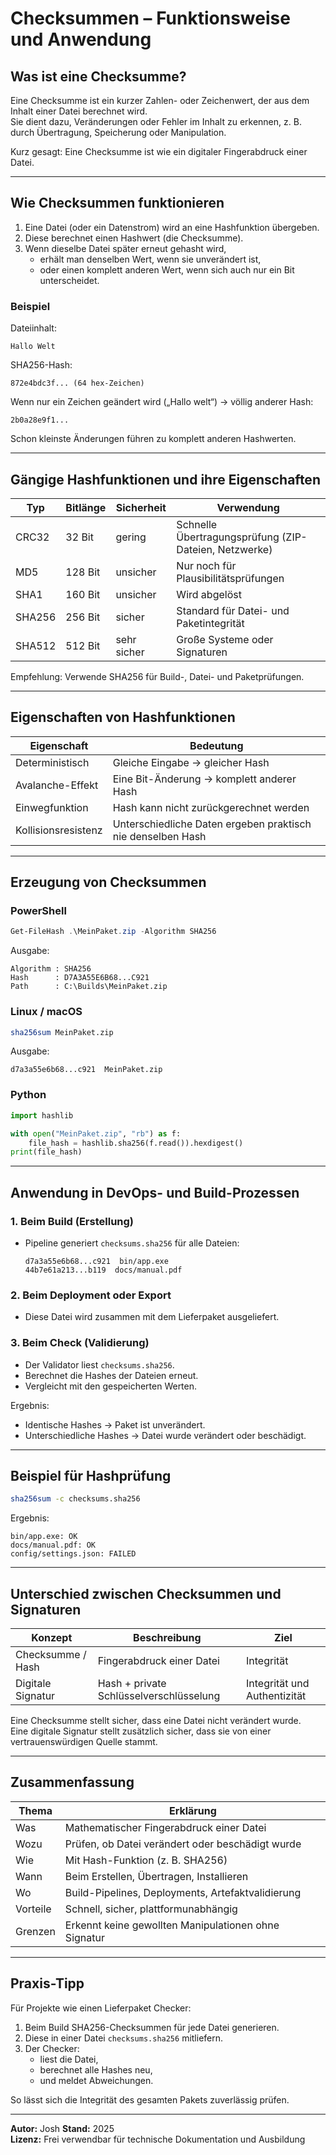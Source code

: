 # Checksummen – Funktionsweise und Anwendung

## Was ist eine Checksumme?
Eine Checksumme ist ein kurzer Zahlen- oder Zeichenwert, der aus dem Inhalt einer Datei berechnet wird.  
Sie dient dazu, Veränderungen oder Fehler im Inhalt zu erkennen, z. B. durch Übertragung, Speicherung oder Manipulation.

Kurz gesagt: Eine Checksumme ist wie ein digitaler Fingerabdruck einer Datei.

---

## Wie Checksummen funktionieren

1. Eine Datei (oder ein Datenstrom) wird an eine Hashfunktion übergeben.
2. Diese berechnet einen Hashwert (die Checksumme).
3. Wenn dieselbe Datei später erneut gehasht wird,
   - erhält man denselben Wert, wenn sie unverändert ist,
   - oder einen komplett anderen Wert, wenn sich auch nur ein Bit unterscheidet.

### Beispiel

Dateiinhalt:  
```
Hallo Welt
```

SHA256-Hash:  
```
872e4bdc3f... (64 hex-Zeichen)
```

Wenn nur ein Zeichen geändert wird („Hallo welt“) → völlig anderer Hash:  
```
2b0a28e9f1...
```

Schon kleinste Änderungen führen zu komplett anderen Hashwerten.

---

## Gängige Hashfunktionen und ihre Eigenschaften

| Typ | Bitlänge | Sicherheit | Verwendung |
|------|-----------|------------|-------------|
| CRC32 | 32 Bit | gering | Schnelle Übertragungsprüfung (ZIP-Dateien, Netzwerke) |
| MD5 | 128 Bit | unsicher | Nur noch für Plausibilitätsprüfungen |
| SHA1 | 160 Bit | unsicher | Wird abgelöst |
| SHA256 | 256 Bit | sicher | Standard für Datei- und Paketintegrität |
| SHA512 | 512 Bit | sehr sicher | Große Systeme oder Signaturen |

Empfehlung: Verwende SHA256 für Build-, Datei- und Paketprüfungen.

---

## Eigenschaften von Hashfunktionen

| Eigenschaft | Bedeutung |
|--------------|------------|
| Deterministisch | Gleiche Eingabe → gleicher Hash |
| Avalanche-Effekt | Eine Bit-Änderung → komplett anderer Hash |
| Einwegfunktion | Hash kann nicht zurückgerechnet werden |
| Kollisionsresistenz | Unterschiedliche Daten ergeben praktisch nie denselben Hash |

---

## Erzeugung von Checksummen

### PowerShell
```powershell
Get-FileHash .\MeinPaket.zip -Algorithm SHA256
```
Ausgabe:
```
Algorithm : SHA256
Hash      : D7A3A55E6B68...C921
Path      : C:\Builds\MeinPaket.zip
```

### Linux / macOS
```bash
sha256sum MeinPaket.zip
```
Ausgabe:
```
d7a3a55e6b68...c921  MeinPaket.zip
```

### Python
```python
import hashlib

with open("MeinPaket.zip", "rb") as f:
    file_hash = hashlib.sha256(f.read()).hexdigest()
print(file_hash)
```

---

## Anwendung in DevOps- und Build-Prozessen

### 1. Beim Build (Erstellung)
- Pipeline generiert `checksums.sha256` für alle Dateien:
  ```
  d7a3a55e6b68...c921  bin/app.exe
  44b7e61a213...b119  docs/manual.pdf
  ```

### 2. Beim Deployment oder Export
- Diese Datei wird zusammen mit dem Lieferpaket ausgeliefert.

### 3. Beim Check (Validierung)
- Der Validator liest `checksums.sha256`.
- Berechnet die Hashes der Dateien erneut.
- Vergleicht mit den gespeicherten Werten.

Ergebnis:
- Identische Hashes → Paket ist unverändert.
- Unterschiedliche Hashes → Datei wurde verändert oder beschädigt.

---

## Beispiel für Hashprüfung

```bash
sha256sum -c checksums.sha256
```
Ergebnis:
```
bin/app.exe: OK
docs/manual.pdf: OK
config/settings.json: FAILED
```

---

## Unterschied zwischen Checksummen und Signaturen

| Konzept | Beschreibung | Ziel |
|----------|---------------|------|
| Checksumme / Hash | Fingerabdruck einer Datei | Integrität |
| Digitale Signatur | Hash + private Schlüsselverschlüsselung | Integrität und Authentizität |

Eine Checksumme stellt sicher, dass eine Datei nicht verändert wurde.  
Eine digitale Signatur stellt zusätzlich sicher, dass sie von einer vertrauenswürdigen Quelle stammt.

---

## Zusammenfassung

| Thema | Erklärung |
|--------|------------|
| Was | Mathematischer Fingerabdruck einer Datei |
| Wozu | Prüfen, ob Datei verändert oder beschädigt wurde |
| Wie | Mit Hash-Funktion (z. B. SHA256) |
| Wann | Beim Erstellen, Übertragen, Installieren |
| Wo | Build-Pipelines, Deployments, Artefaktvalidierung |
| Vorteile | Schnell, sicher, plattformunabhängig |
| Grenzen | Erkennt keine gewollten Manipulationen ohne Signatur |

---

## Praxis-Tipp

Für Projekte wie einen Lieferpaket Checker:
1. Beim Build SHA256-Checksummen für jede Datei generieren.  
2. Diese in einer Datei `checksums.sha256` mitliefern.  
3. Der Checker:
   - liest die Datei,
   - berechnet alle Hashes neu,
   - und meldet Abweichungen.

So lässt sich die Integrität des gesamten Pakets zuverlässig prüfen.

---

**Autor:** Josh
**Stand:** 2025  
**Lizenz:** Frei verwendbar für technische Dokumentation und Ausbildung
